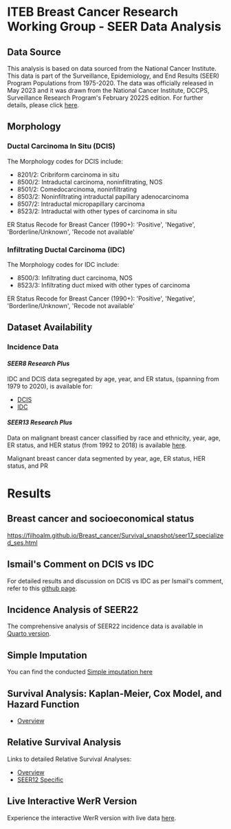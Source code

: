 # **ITEB Breast Cancer Research Working Group - SEER Data Analysis**

## **Data Source**
This analysis is based on data sourced from the National Cancer Institute. This data is part of the Surveillance, Epidemiology, and End Results (SEER) Program Populations from 1975-2020. The data was officially released in May 2023 and it was drawn from the National Cancer Institute, DCCPS, Surveillance Research Program's February 2022S edition. For further details, please click [here](https://www.seer.cancer.gov/popdata).

## **Morphology**

### **Ductal Carcinoma In Situ (DCIS)**
The Morphology codes for DCIS include:
- 8201/2: Cribriform carcinoma in situ
- 8500/2: Intraductal carcinoma, noninfiltrating, NOS
- 8501/2: Comedocarcinoma, noninfiltrating
- 8503/2: Noninfiltrating intraductal papillary adenocarcinoma
- 8507/2: Intraductal micropapillary carcinoma
- 8523/2: Intraductal with other types of carcinoma in situ

ER Status Recode for Breast Cancer (1990+): 'Positive', 'Negative', 'Borderline/Unknown', 'Recode not available'

### **Infiltrating Ductal Carcinoma (IDC)**
The Morphology codes for IDC include:
- 8500/3: Infiltrating duct carcinoma, NOS
- 8523/3: Infiltrating duct mixed with other types of carcinoma

ER Status Recode for Breast Cancer (1990+): 'Positive', 'Negative', 'Borderline/Unknown', 'Recode not available'

## **Dataset Availability**

### **Incidence Data**

#### *SEER8 Research Plus*
IDC and DCIS data segregated by age, year, and ER status, (spanning from 1979 to 2020), is available for:
- [DCIS](https://raw.githubusercontent.com/filhoalm/Breast_cancer/main/dataCheck/dcis.csv)
- [IDC](https://raw.githubusercontent.com/filhoalm/Breast_cancer/main/dataCheck/idc.csv)

#### *SEER13 Research Plus*
Data on malignant breast cancer classified by race and ethnicity, year, age, ER status, and HER status (from 1992 to 2018) is available [here](https://github.com/filhoalm/Breast_cancer/blob/main/forecasting/data/breast_er_her_11072023.csv).

Malignant breast cancer data segmented by year, age, ER status, HER status, and PR

# **Results**

## **Breast cancer and socioeconomical status**

https://filhoalm.github.io/Breast_cancer/Survival_snapshot/seer17_specialized_ses.html

## **Ismail's Comment on DCIS vs IDC**
For detailed results and discussion on DCIS vs IDC as per Ismail's comment, refer to this [github page](https://filhoalm.github.io/Breast_cancer/SEER8/gitfiles/breast_idc_dcis.html).

## **Incidence Analysis of SEER22**
The comprehensive analysis of SEER22 incidence data is available in [Quarto version](https://filhoalm.github.io/Breast_cancer/Incidence/seer22/Incidence_seer22.html).

## **Simple Imputation**
You can find the conducted [Simple imputation here](https://filhoalm.github.io/Breast_cancer/Incidence/imputation/imputation.html)

## **Survival Analysis: Kaplan-Meier, Cox Model, and Hazard Function**
- [Overview](https://filhoalm.github.io/Breast_cancer/Survival_snapshot/breast_seer12.html)

## **Relative Survival Analysis**
Links to detailed Relative Survival Analyses:
- [Overview](https://filhoalm.github.io/Breast_cancer/Survival_snapshot/survival.html)
- [SEER12 Specific](https://filhoalm.github.io/Breast_cancer/Survival_snapshot/seer12_survival.html)

## **Live Interactive WerR Version**
Experience the interactive WerR version with live data [here](https://filhoalm.github.io/Breast_cancer/test.html).
